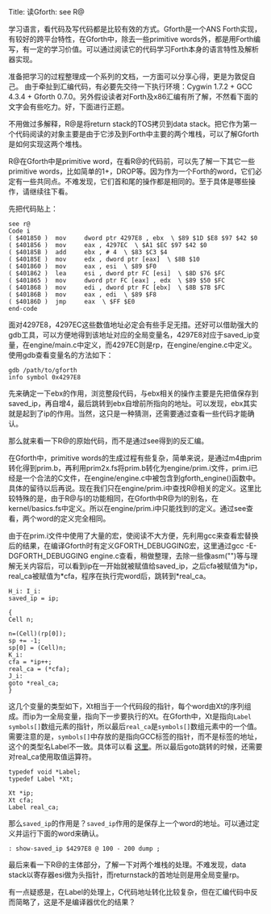 Title: 读Gforth: see R@

学习语言，看代码及写代码都是比较有效的方式。Gforth是一个ANS Forth实现，有较好的跨平台特性，在Gforth中，除去一些primitive words外，都是用Forth编写，有一定的学习价值。可以通过阅读它的代码学习Forth本身的语言特性及解析器实现。

准备把学习的过程整理成一个系列的文档，一方面可以分享心得，更是为敦促自己。 由于牵扯到汇编代码，有必要先交待一下执行环境：Cygwin 1.7.2 + GCC 4.3.4 + Gforth 0.7.0。另外假设读者对Forth及x86汇编有所了解，不然看下面的文字会有些吃力。好，下面进行正题。

不用做过多解释，R@是将return stack的TOS拷贝到data stack。把它作为第一个代码阅读的对象主要是由于它涉及到Forth中主要的两个堆栈，可以了解Gforth是如何实现这两个堆栈。

R@在Gforth中是primitive word，在看R@的代码前，可以先了解一下其它一些primitive words，比如简单的1+，DROP等。因为作为一个Forth的word，它们必定有一些共同点。不难发现，它们首和尾的操作都是相同的。至于具体是哪些操作，请继续往下看。

先把代码贴上： 

    see r@
    Code i
    ( $401850 )  mov     dword ptr 4297E8 , ebx  \ $89 $1D $E8 $97 $42 $0
    ( $401856 )  mov     eax , 4297EC  \ $A1 $EC $97 $42 $0
    ( $40185B )  add     ebx , # 4  \ $83 $C3 $4
    ( $40185E )  mov     edx , dword ptr [eax]  \ $8B $10
    ( $401860 )  mov     eax , esi  \ $89 $F0
    ( $401862 )  lea     esi , dword ptr FC [esi]  \ $8D $76 $FC
    ( $401865 )  mov     dword ptr FC [eax] , edx  \ $89 $50 $FC
    ( $401868 )  mov     edi , dword ptr FC [ebx]  \ $8B $7B $FC
    ( $40186B )  mov     eax , edi  \ $89 $F8
    ( $40186D )  jmp     eax  \ $FF $E0
    end-code

面对4297E8，4297EC这些数值地址必定会有些手足无措。还好可以借助强大的gdb工具，可以方便地得到该地址对应的全局变量名，4297E8对应于saved\_ip变量，在engine/main.c中定义，而4297EC则是rp，在engine/engine.c中定义。使用gdb查看变量名的方法如下：

    gdb /path/to/gforth
    info symbol 0x4297E8

先来确定一下ebx的作用，浏览整段代码，与ebx相关的操作主要是先把值保存到saved\_ip，再自增4，最后跳转到ebx自增前所指向的地址。可以发现，ebx其实就是起到了ip的作用。当然，这只是一种猜测，还需要通过查看一些代码才能确认。

那么就来看一下R@的原始代码，而不是通过see得到的反汇编。

在Gforth中，primitive words的生成过程有些复杂，简单来说，是通过m4由prim转化得到prim.b，再利用prim2x.fs将prim.b转化为engine/prim.i文件，prim.i已经是一个合法的C文件，在engine/engine.c中被包含到gforth\_engine()函数中。具体的留待以后再说。现在我们只在engine/prim.i中查找R@相关的定义。这里比较特殊的是，由于R@与I的功能相同，在Gforth中R@为I的别名，在kernel/basics.fs中定义。所以在engine/prim.i中只能找到I的定义。通过see查看，两个word的定义完全相同。

由于在prim.i文件中使用了大量的宏，使阅读不大方便，先利用gcc来查看宏替换后的结果，在编译Gforth时有定义GFORTH\_DEBUGGING宏，这里通过gcc -E-DGFORTH\_DEBUGGING engine.c查看，稍做整理，去除一些像asm("")等与理解无关内容后，可以看到ip在一开始就被赋值给saved\_ip，之后cfa被赋值为\*ip，real\_ca被赋值为\*cfa，程序在执行完word后，跳转到\*real\_ca。

    H_i: I_i:
    saved_ip = ip;

    {
    Cell n;

    n=(Cell)(rp[0]);
    sp += -1;
    sp[0] = (Cell)n;
    K_i:
    cfa = *ip++;
    real_ca = (*cfa);
    J_i:
    goto *real_ca;
    }


这几个变量的类型如下，Xt相当于一个代码段的指针，每个word由Xt的序列组成。而ip为一全局变量，指向下一步要执行的Xt。在Gforth中，Xt是指向`Label symbols[]`数组元素的指针，所以最后`real_ca`是`symbols[]`数组元素中的一个值。需要注意的是，`symbols[]`中存放的是指向GCC标签的指针，而不是标签的地址，这个的类型名Label不一致。具体可以看 [这里][1]。所以最后goto跳转的时候，还需要对real\_ca使用取值运算符。

    typedef void *Label;
    typedef Label *Xt;
 
    Xt *ip;
    Xt cfa;
    Label real_ca;

那么`saved_ip`的作用是？`saved_ip`作用的是保存上一个word的地址。可以通过定义并运行下面的word来确认。

    : show-saved_ip $4297E8 @ 100 - 200 dump ;

最后来看一下R@的主体部分，了解一下对两个堆栈的处理。不难发现，data stack以寄存器esi做为头指针，而returnstack的首地址则是用全局变量rp。

有一点疑惑是，在Label的处理上，C代码地址转化比较复杂，但在汇编代码中反而简略了，这是不是编译器优化的结果？

[1]: http://gcc.gnu.org/onlinedocs/gcc/Labels-as-Values.html

